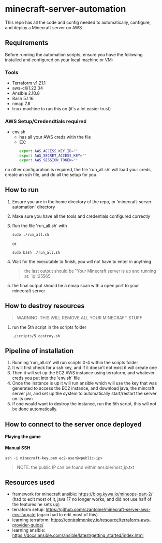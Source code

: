 # minecraft-server-automation
This repo has all the code and config needed to automatically, configure, and deploy a Minecraft server on AWS

## Requirements
Before running the automation scripts, ensure you have the following installed and configured on your local machine or VM:

### Tools
- Terraform v1.21.1
- aws-cli/1.22.34
- Ansible 2.10.8
- Bash 5.1.16
- nmap 7.8
- linux machine to run this on (it's a lot easier trust)

### AWS Setup/Credendtials required
 - env.sh
    - has all your AWS creds witin the file
    - EX:
      ```bash
      export AWS_ACCESS_KEY_ID=""
      export AWS_SECRET_ACCESS_KEY=""
      export AWS_SESSION_TOKEN=""
      ```
no other configuration is required, the file 'run_all.sh' will load your creds, create an ssh file, and do all the setup for you.

## How to run
1. Ensure you are in the home directory of the repo, or 'minecraft-server-automation' directory
2. Make sure you have all the tools and credentials configured correctly
3. Run the file 'run_all.sh' with 
    ```
    sudo ./run_all.sh
    ```
    or

    ```
    sudo bash ./run_all.sh
    ```
4. Wait for the executable to finish, you will not have to enter in anything
    > the last output should be "Your Minecraft server is up and running at: 'ip':25565
5. the final output should be a nmap scan with a open port to your minecraft server

## How to destroy resources
> WARNING: THIS WILL REMOVE ALL YOUR MINECRAFT STUFF
1. run the 5th script in the scripts folder
    ```
    ./scripts/5_destroy.sh
    ```

## Pipeline of installation
1. Running 'run_all.sh' will run scripts 0-4 within the scripts folder
2. It will first check for a ssh key, and if it doesn't not exist it will create one
3. Then it will set up the EC2 AWS instance using terraform, and whatever creds you put into the 'env.sh' file
4. Once the instance is up it will run ansible which will use the key that was generated to access the EC2 instance, and download java, the mincraft server jar, and set up the system to automatically start/restart the server on its own
5. If one would want to destroy the instance, run the 5th script, this will not be done automatically. 

## How to connect to the server once deployed
#### Playing the game 
#### Manual SSH
```
ssh -i minecraft-key.pem ec2-user@<public-ip>
```
> NOTE: the public IP can be found within ansible/host_ip.txt


## Resources used
 - framework for minecraft ansible: https://blog.kywa.io/mineops-part-2/ (had to edit most of it, java 17 no longer works, and did not use half of the features he sets up)
 - terraform setup: https://github.com/czantoine/minecraft-server-aws-ecs-fargate (again had to edit most of this)
 - learning terraform: https://controlmonkey.io/resource/terraform-aws-provider-guide/
 - learning ansible: https://docs.ansible.com/ansible/latest/getting_started/index.html 